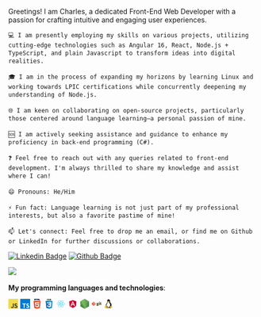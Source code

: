 Greetings! I am Charles, a dedicated Front-End Web Developer with a passion for crafting intuitive and engaging user experiences.

    💻 I am presently employing my skills on various projects, utilizing cutting-edge technologies such as Angular 16, React, Node.js + TypeScript, and plain Javascript to transform ideas into digital realities.

    🎓 I am in the process of expanding my horizons by learning Linux and working towards LPIC certifications while concurrently deepening my understanding of Node.js.

    🌐 I am keen on collaborating on open-source projects, particularly those centered around language learning—a personal passion of mine.

    🆘 I am actively seeking assistance and guidance to enhance my proficiency in back-end programming (C#).

    ❓ Feel free to reach out with any queries related to front-end development. I'm always thrilled to share my knowledge and assist where I can!

    😄 Pronouns: He/Him

    ⚡ Fun fact: Language learning is not just part of my professional interests, but also a favorite pastime of mine!

    📫 Let's connect: Feel free to drop me an email, or find me on Github or LinkedIn for further discussions or collaborations.

[![Linkedin Badge](https://img.shields.io/badge/-LinkedIn-blue?style=flat-square&logo=Linkedin&logoColor=white&link=https://www.linkedin.com/in/charlesreisribeiro/)](https://www.linkedin.com/in/charlesreisribeiro/)
[![Github Badge](https://img.shields.io/badge/-Github-000?style=flat-square&logo=Github&logoColor=white&link=https://github.com/charlesribeiro)](https://github.com/charlesribeiro)


<img src="https://github-readme-stats.vercel.app/api?username=charlesribeiro&&show_icons=true&title_color=fafafa&icon_color=bb2acf&text_color=daf7dc&bg_color=161515">

**My programming languages and technologies**:

<code><img height="20" src="https://raw.githubusercontent.com/github/explore/80688e429a7d4ef2fca1e82350fe8e3517d3494d/topics/javascript/javascript.png"></code>
<code><img height="20" src="https://raw.githubusercontent.com/github/explore/80688e429a7d4ef2fca1e82350fe8e3517d3494d/topics/typescript/typescript.png"></code>
<code><img height="20" src="https://raw.githubusercontent.com/github/explore/80688e429a7d4ef2fca1e82350fe8e3517d3494d/topics/html/html.png"></code>
<code><img height="20" src="https://raw.githubusercontent.com/github/explore/80688e429a7d4ef2fca1e82350fe8e3517d3494d/topics/css/css.png"></code>
<code><img height="20" src="https://raw.githubusercontent.com/github/explore/80688e429a7d4ef2fca1e82350fe8e3517d3494d/topics/react/react.png"></code>
<code><img height="20" src="https://raw.githubusercontent.com/github/explore/80688e429a7d4ef2fca1e82350fe8e3517d3494d/topics/angular/angular.png"></code>
<code><img height="20" src="https://raw.githubusercontent.com/github/explore/80688e429a7d4ef2fca1e82350fe8e3517d3494d/topics/nodejs/nodejs.png"></code>
<code><img height="20" src="https://raw.githubusercontent.com/github/explore/80688e429a7d4ef2fca1e82350fe8e3517d3494d/topics/git/git.png"></code>
<code><img height="20" src="https://raw.githubusercontent.com/github/explore/80688e429a7d4ef2fca1e82350fe8e3517d3494d/topics/linux/linux.png"></code>
